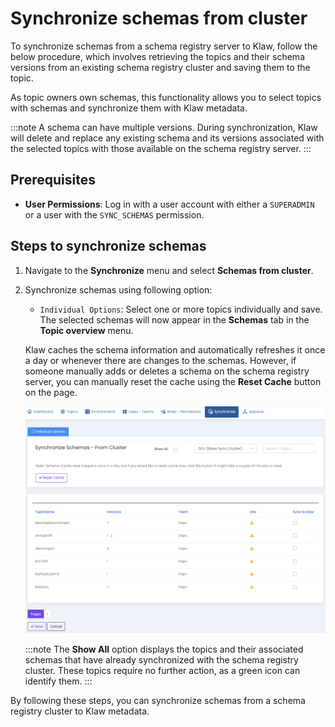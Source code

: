 # Synchronize schemas from cluster

To synchronize schemas from a schema registry server to Klaw, follow the
below procedure, which involves retrieving the topics and their schema
versions from an existing schema registry cluster and saving them to the
topic.

As topic owners own schemas, this functionality allows you to
select topics with schemas and synchronize them with Klaw metadata.

:::note
A schema can have multiple versions. During synchronization, Klaw will delete and replace any existing schema and
its versions associated with the selected topics with those available on the schema registry server.
:::

## Prerequisites

- **User Permissions**: Log in with a user account with either a `SUPERADMIN` or a user with the `SYNC_SCHEMAS` permission.

## Steps to synchronize schemas

1. Navigate to the **Synchronize** menu and select **Schemas from cluster**.
2. Synchronize schemas using following option:
   - `Individual Options`: Select one or more topics individually
     and save. The selected schemas will now appear in the
     **Schemas** tab in the **Topic overview** menu.

   Klaw caches the schema information and automatically refreshes it once a
   day or whenever there are changes to the schemas. However, if someone
   manually adds or deletes a schema on the schema registry server, you can
   manually reset the cache using the **Reset Cache** button on the page.

   ![image](../../../static/images/sync/SyncSchemasFromCluster.png)

   :::note
   The **Show All** option displays the topics and their associated schemas that have already synchronized with the
   schema registry cluster. These topics require no further action, as a green icon can identify them.
   :::

By following these steps, you can synchronize schemas from a schema
registry cluster to Klaw metadata.
